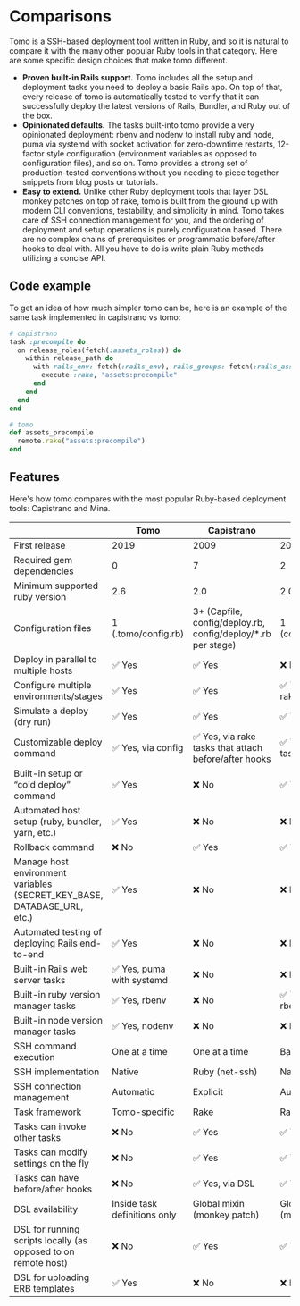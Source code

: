 # Comparisons

Tomo is a SSH-based deployment tool written in Ruby, and so it is natural to compare it with the many other popular Ruby tools in that category. Here are some specific design choices that make tomo different.

- **Proven built-in Rails support.** Tomo includes all the setup and deployment tasks you need to deploy a basic Rails app. On top of that, every release of tomo is automatically tested to verify that it can successfully deploy the latest versions of Rails, Bundler, and Ruby out of the box.
- **Opinionated defaults.** The tasks built-into tomo provide a very opinionated deployment: rbenv and nodenv to install ruby and node, puma via systemd with socket activation for zero-downtime restarts, 12-factor style configuration (environment variables as opposed to configuration files), and so on. Tomo provides a strong set of production-tested conventions without you needing to piece together snippets from blog posts or tutorials.
- **Easy to extend.** Unlike other Ruby deployment tools that layer DSL monkey patches on top of rake, tomo is built from the ground up with modern CLI conventions, testability, and simplicity in mind. Tomo takes care of SSH connection management for you, and the ordering of deployment and setup operations is purely configuration based. There are no complex chains of prerequisites or programmatic before/after hooks to deal with. All you have to do is write plain Ruby methods utilizing a concise API.

## Code example

To get an idea of how much simpler tomo can be, here is an example of the same task implemented in capistrano vs tomo:

```ruby
# capistrano
task :precompile do
  on release_roles(fetch(:assets_roles)) do
    within release_path do
      with rails_env: fetch(:rails_env), rails_groups: fetch(:rails_assets_groups) do
        execute :rake, "assets:precompile"
      end
    end
  end
end
```

```ruby
# tomo
def assets_precompile
  remote.rake("assets:precompile")
end
```

## Features

Here's how tomo compares with the most popular Ruby-based deployment tools: Capistrano and Mina.

|                                                                         | Tomo                         | Capistrano                                                    | Mina                           |
| ----------------------------------------------------------------------- | ---------------------------- | ------------------------------------------------------------- | ------------------------------ |
| First release                                                           | 2019                         | 2009                                                          | 2012                           |
| Required gem dependencies                                               | 0                            | 7                                                             | 2                              |
| Minimum supported ruby version                                          | 2.6                          | 2.0                                                           | 2.0                            |
| Configuration files                                                     | 1 (.tomo/config.rb)          | 3+ (Capfile, config/deploy.rb, config/deploy/\*.rb per stage) | 1 (config/deploy.rb)           |
| Deploy in parallel to multiple hosts                                    | ✅ Yes                       | ✅ Yes                                                        | ❌ No                          |
| Configure multiple environments/stages                                  | ✅ Yes                       | ✅ Yes                                                        | ✅ Yes, via custom rake tasks  |
| Simulate a deploy (dry run)                                             | ✅ Yes                       | ✅ Yes                                                        | ✅ Yes                         |
| Customizable deploy command                                             | ✅ Yes, via config           | ✅ Yes, via rake tasks that attach before/after hooks         | ✅ Yes, via rake task          |
| Built-in setup or “cold deploy” command                                 | ✅ Yes                       | ❌ No                                                         | ✅ Yes                         |
| Automated host setup (ruby, bundler, yarn, etc.)                        | ✅ Yes                       | ❌ No                                                         | ❌ No                          |
| Rollback command                                                        | ❌ No                        | ✅ Yes                                                        | ✅ Yes                         |
| Manage host environment variables (SECRET_KEY_BASE, DATABASE_URL, etc.) | ✅ Yes                       | ❌ No                                                         | ❌ No                          |
| Automated testing of deploying Rails end-to-end                         | ✅ Yes                       | ❌ No                                                         | ❌ No                          |
| Built-in Rails web server tasks                                         | ✅ Yes, puma with systemd    | ❌ No                                                         | ❌ No                          |
| Built-in ruby version manager tasks                                     | ✅ Yes, rbenv                | ❌ No                                                         | ✅ Yes, chruby, rbenv, rvm, ry |
| Built-in node version manager tasks                                     | ✅ Yes, nodenv               | ❌ No                                                         | ❌ No                          |
| SSH command execution                                                   | One at a time                | One at a time                                                 | Batched                        |
| SSH implementation                                                      | Native                       | Ruby (net-ssh)                                                | Native                         |
| SSH connection management                                               | Automatic                    | Explicit                                                      | Automatic                      |
| Task framework                                                          | Tomo-specific                | Rake                                                          | Rake                           |
| Tasks can invoke other tasks                                            | ❌ No                        | ✅ Yes                                                        | ✅ Yes                         |
| Tasks can modify settings on the fly                                    | ❌ No                        | ✅ Yes                                                        | ✅ Yes                         |
| Tasks can have before/after hooks                                       | ❌ No                        | ✅ Yes, via DSL                                               | ✅ Yes, via rake               |
| DSL availability                                                        | Inside task definitions only | Global mixin (monkey patch)                                   | Global mixin (monkey patch)    |
| DSL for running scripts locally (as opposed to on remote host)          | ❌ No                        | ✅ Yes                                                        | ✅ Yes                         |
| DSL for uploading ERB templates                                         | ✅ Yes                       | ❌ No                                                         | ❌ No                          |
